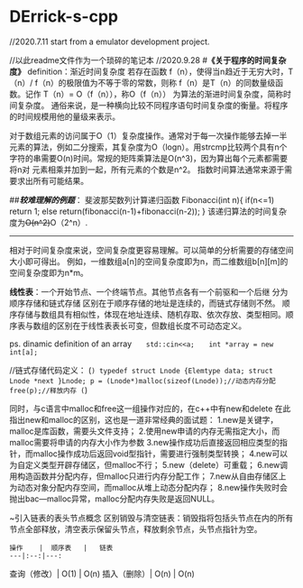 # DErrick-s-cpp

//2020.7.11 start from a emulator development project.

//以此readme文件作为一个琐碎的笔记本 
//2020.9.28
#**《关于程序的时间复杂度》**
definition：渐近时间复杂度 若存在函数 f（n），使得当n趋近于无穷大时，T（n）/ f（n）的极限值为不等于零的常数，则称 f（n）是T（n）的同数量级函数。记作 T（n）= O（f（n）），称O（f（n）） 为算法的渐进时间复杂度，简称时间复杂度。
通俗来说，是一种横向比较不同程序语句时间复杂度的衡量。将程序的时间规模用他的量级来表示。

对于数组元素的访问属于O（1）复杂度操作。通常对于每一次操作能够去掉一半元素的算法，例如二分搜索，其复杂度为O（logn）。用strcmp比较两个具有n个字符的串需要O(n)时间。常规的矩阵乘算法是O(n^3)，因为算出每个元素都需要将n对 元素相乘并加到一起，所有元素的个数是n^2。
指数时间算法通常来源于需要求出所有可能结果。

##***较难理解的例题***：
斐波那契数列计算递归函数
Fibonacci(int n){
if(n<=1) return 1;
else return(fibonacci(n-1)+fibonacci(n-2));
}
该递归算法的时间复杂度为~~O(n^2)~~O（2^n）.
*************************************************

相对于时间复杂度来说，空间复杂度更容易理解。可以简单的分析需要的存储空间大小即可得出。
例如，一维数组a[n]的空间复杂度即为n，而二维数组b[n][m]的空间复杂度即为n*m。

**线性表**：一个开始节点、一个终端节点。其他节点各有一个前驱和一个后继
分为顺序存储和链式存储
区别在于顺序存储的地址是连续的，而链式存储则不然。
顺序存储与数组具有相似性，体现在地址连续、随机存取、依次存放、类型相同。顺序表与数组的区别在于线性表表长可变，但数组长度不可动态定义。

   ps. dinamic definition of an array
`   std::cin<<a;`
`    int *array = new int[a]; `
    
//链式存储代码定义：
(```) typedef struct Lnode
  {Elemtype data;
   struct Lnode *next
  }Lnode;
  p = (Lnode*)malloc(sizeof(Lnode));//动态内存分配
  free(p);//释放内存 (```)
  
同时，与c语言中malloc和free这一组操作对应的，在c++中有new和delete
在此指出new和malloc的区别，这也是一道非常经典的面试题：
1.new是关键字，malloc是库函数，需要头文件支持；
2.使用new申请的内存无需指定大小，而malloc需要将申请的内存大小作为参数
3.new操作成功后直接返回相应类型的指针，而malloc操作成功后返回void型指针，需要进行强制类型转换；
4.new可以为自定义类型开辟存储区，但malloc不行；
5.new（delete）可重载；
6.new调用构造函数并分配内存，但malloc只进行内存分配工作；
7.new从自由存储区上为动态对象分配内存空间，而malloc从堆上动态分配内存；
8.new操作失败时会抛出bac—malloc异常，malloc分配内存失败是返回NULL。

~引入链表的表头节点概念
区别销毁与清空链表：销毁指将包括头节点在内的所有节点全部释放，清空表示保留头节点，释放剩余节点，头节点指针为空。

    操作    |  顺序表   |   链表
    ---|:--:|---:
查询（修改）|   O(1)   |   O(n)
插入（删除）|   O(n)   |   O(n)
  

